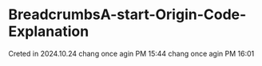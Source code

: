 # BreadcrumbsA-start-Origin-Code-Explanation
Creted in  2024.10.24
chang once agin PM 15:44
chang once agin PM 16:01
